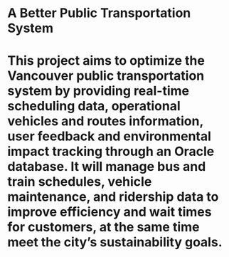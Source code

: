# A Better Public Transportation System
# This project aims to optimize the Vancouver public transportation system by providing real-time scheduling data, operational vehicles and routes information, user feedback and environmental impact tracking through an Oracle database. It will manage bus and train schedules, vehicle maintenance, and ridership data to improve efficiency and wait times for customers, at the same time meet the city’s sustainability goals. 

